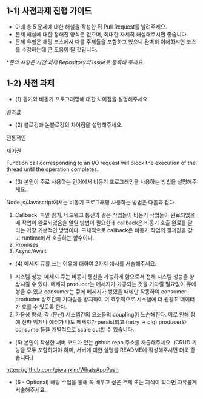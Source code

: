 ## 1-1) 사전과제 진행 가이드

- 아래 총 5 문제에 대한 해설을 작성한 뒤 Pull Request를 날려주세요.
- 문제 해설에 대한 정해진 양식은 없으며, 최대한 자세히 해설해주시면 좋습니다.
- 문제 유형은 해당 코스에서 다룰 주제들을 포함하고 있으니 완벽히 이해하시면 코스를 수강하는데 큰 도움이 될 것입니다.

**문의 사항은 사전 과제 Repository의 Issue로 등록해 주세요.*
  


## 1-2) 사전 과제

- (1) 동기와 비동기 프로그래밍에 대한 차이점을 설명해주세요.

결과값

- (2) 블로킹과 논블로킹의 차이점을 설명해주세요.

전통적인 

제어권

Function call corresponding to an I/O request will block the execution of the thread until the operation completes.

- (3) 본인이 주로 사용하는 언어에서 비동기 프로그래밍을 사용하는 방법을 설명해주세요.

Node.js/Javascript에서는 비동기 프로그래밍 사용하는 방법은 다음과 같다. 

1. Callback. 파일 읽기, 네드웨크 통신과 같은 작업들이 비동기 작업들이 완료되었을 때 작업이 완료되었음을 알릴 방법이 필요한데 callback은 비동기 호출 완료를 알리는 가장 기본적인 방법이다. 구체적으로 callback은 비동기 작업의 결과값을 갖고 runtime에서 호출하는 함수이다.
1. Promises
1. Async/Await

- (4) 메세지 큐를 쓰는 이유에 대하여 2가지 예시를 서술해주세요.

1. 시스템 성능: 메세지 큐는 비동기 통신을 가능하게 함으로서 전체 시스템 성능을 향상시킬 수 있다. 메세지 producer는 메세지가 가공되는 것을 기다릴 필요없이 큐에 쌓을 수 있고 consumer는 큐에 메세지가 쌓였을 때에만 작동하여 consumer-producter 상호간의 기다림을 방지하여 더 효유적으로 시스템에 더 원활히 데이터가 흐를 수 있도록 한다. 
2. 가용성 향상: 각 (분산) 시스템간의 요소들의 coupling이 느슨해진다. 이로 인해 장애 전파 억제나 에러가 나도 메세지가 persist되고 (retry -> dlq) producer와 consumer들을 개별적으로 scale out할 수 있습니다.


- (5) 본인이 작성한 서버 코드가 있는 github repo 주소를 제출해주세요. (CRUD 기능을 모두 포함하여야 하며, 서버에 대한 설명을 README에 작성해주시면 더욱 좋습니다.) 

https://github.com/giwankim/WhatsAppPush

- (6 - Optional) 해당 수업을 통해 꼭 배우고 싶은 주제 또는 지식이 있다면 자유롭게 서술해주세요.
